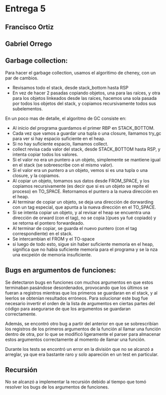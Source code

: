 # Entrega 5
## Francisco Ortiz
## Gabriel Orrego


## Garbage collection:

Para hacer el garbage collection, usamos el algoritimo de cheney, con un par de cambios.
* Revisamos todo el stack, desde stack_bottom hasta RSP
* En vez de hacer 2 pasadas copiando objetos, una para las raíces, y otra para los objetos linkeados desde las raíces, hacemos una sola pasada por todos los objetos del stack, y copiamos recursivamente todos sus subelementos.

En un poco mas de detalle, el algoritmo de GC consiste en:
* Al inicio del programa guardamos el primer RBP en STACK_BOTTOM.
* Cada vez que vamos a guardar una tupla o una closure, llamamos try_gc para ver si hay espacio suficiente en el heap.
* Si no hay suficiente espacio, llamamos collect.
* collect revisa cada valor del stack, desde STACK_BOTTOM hasta RSP, y intenta copiar todos los valores.
* Si el valor no era un puntero a un objeto, simplemente se mantiene igual en el stack (se sobreescribe con el mismo valor).
* Si el valor era un puntero a un objeto, vemos si es una tupla o una closure, y la copiamos. 
* Al copiar un objeto, tomamos sus datos desde FROM_SPACE, y los copiamos recursivamente (es decir que si es un objeto se repite el proceso) en TO_SPACE. Retornamos el puntero a la nueva dirección en el heap.
* Al terminar de copiar un objeto, se deja una dirección de dorwarding con un tag especial, que apunta a la nueva dirección en el TO_SPACE.
* Si se intenta copiar un objeto, y al revisar el heap se encuentra una dirección de orward (con el tag), no se copia )(pues ya fué copiado) y se retorna el pontero forwardeado.
* Al terminar de copiar, se guarda el nuevo puntero (con el tag correspondiente) en el stack.
* Se intercambian el FROM y el TO-space
* si luego de todo esto, sigue sin haber suficiente memoria en el heap, significa que no había suficiente memoria para el programa y se la nza una excpeión de memoria insuficiente.

## Bugs en argumentos de funciones:

Se detectaron bugs en funciones con muchos argumentos en que estos terminaban pasándose desordenados, provocando que los últimos se fueran a registros mientras que los primeros se guardaran en el stack, y al leerlos se obtenían resultados erróneos. Para solucionar este bug fue necesario invertir el orden de la lista de argumentos en ciertas partes del código para asegurarse de que los argumentos se guardaran correctamente.

Además, se encontró otro bug a partir del anterior en que se sobrescribían los registros de los primeros argumentos de la función al llamar una función dentro de otra, por lo que se modificó ligeramente el parser para almacenar estos argumentos correctamente al momento de llamar una función.

Durante los tests se encontró un error en la división que no se alcanzó a arreglar, ya que era bastante raro y solo apareción en un test en particular.

## Recursión

No se alcanzó a implementar la recursión debido al tiempo que tomó resolver los bugs de los argumentos de funciones.